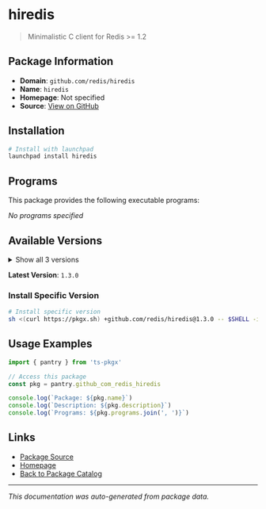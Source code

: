 # hiredis

> Minimalistic C client for Redis >= 1.2

## Package Information

- **Domain**: `github.com/redis/hiredis`
- **Name**: `hiredis`
- **Homepage**: Not specified
- **Source**: [View on GitHub](https://github.com/pkgxdev/pantry/tree/main/projects/github.com/redis/hiredis/package.yml)

## Installation

```bash
# Install with launchpad
launchpad install hiredis
```

## Programs

This package provides the following executable programs:

*No programs specified*

## Available Versions

<details>
<summary>Show all 3 versions</summary>

- `1.3.0`, `1.2.0`, `1.1.0`

</details>

**Latest Version**: `1.3.0`

### Install Specific Version

```bash
# Install specific version
sh <(curl https://pkgx.sh) +github.com/redis/hiredis@1.3.0 -- $SHELL -i
```

## Usage Examples

```typescript
import { pantry } from 'ts-pkgx'

// Access this package
const pkg = pantry.github_com_redis_hiredis

console.log(`Package: ${pkg.name}`)
console.log(`Description: ${pkg.description}`)
console.log(`Programs: ${pkg.programs.join(', ')}`)
```

## Links

- [Package Source](https://github.com/pkgxdev/pantry/tree/main/projects/github.com/redis/hiredis/package.yml)
- [Homepage](#)
- [Back to Package Catalog](../package-catalog.md)

---

*This documentation was auto-generated from package data.*

